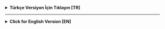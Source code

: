 <details>
<summary><strong>Türkçe Versiyon İçin Tıklayın [TR]</strong></summary>
I-Got-U
Takımımla birlikte bir game jam’de geliştirdiğimiz oyun
I Got U
"Bazen en büyük engel yalnız olmaktır. Ama ben buradayım, yanındayım."
🎮 Oyun Hakkında
I Got U, iki karakterin birbirine güvenerek zorlu platformları aştığı, bulmaca ve yardımlaşma odaklı bir platform oyunudur. Bir karakterin ulaşamadığı yerlere diğeri yardım eder; biri kapıyı açar, diğeri yoluna devam eder. Tek başına imkânsız olan bu yolculuğun tek anahtarı, takım arkadaşına güvenmektir.
Bu oyun, Bambu Game Jam etkinliğinde ekibimiz tarafından sadece 48 saatte geliştirilmiştir.
🚀 Nasıl Oynanır?
Oyunu oynamak için şu adımları izleyebilirsiniz:
Oyunu buradan indirin:
➡️ Oyunu Google Drive’dan İndirmek İçin Tıklayın⬅️
İndirdiğiniz .zip dosyasını bir klasöre çıkartın.
Klasördeki I_Got_U.exe dosyasını çalıştırarak maceraya başlayın!
🕹️ Kontroller
Hareket: A ve D tuşları
Zıplama: W tuşu
Etkileşim / Yardım Etme: Space tuşu
Hayalet Hareketi: Yön tuşları
🧑‍💻 Geliştirici Ekip: Byte
Bu proje, güçlü bir ekip çalışmasının ürünüdür.
Oyun Sanatçıları & Animatör: Ceyda Kuluçlu, Selin Deniz Selvi
Oyun Geliştirici: Mehmet Çakar
Oyun Tasarımcısı & Seviye Tasarımcısı & UI/UX Tasarımcısı: Kübra Göktaş
</details>
<hr>
<details>
<summary><strong>Click for English Version [EN]</strong></summary>
I-Got-U
Our game developed during a game jam with my team
I Got U
"Sometimes the greatest obstacle is being alone. But I’m here, I’m with you."
🎮 About the Game
I Got U is a puzzle-platformer that focuses on cooperation and trust between two characters. Together, they overcome challenging platforms by helping one another: one opens the door, the other passes through; one reaches higher ground and helps the other up. What’s impossible alone becomes achievable only through teamwork.
This game was developed by our team in just 48 hours during the Bambu Game Jam.
🚀 How to Play
Follow these steps to play the game:
Download the game from the link below:
➡️ Click here to download the game from Google Drive ⬅️
Extract the downloaded .zip file into a folder.
Run the I_Got_U.exe file inside the folder to start your adventure!
🕹️ Controls
Move: A & D keys
Jump: W key
Interact / Help: Space key
Ghost Movement: Arrow keys
🧑‍💻 Development Team: Byte
This project is the result of amazing teamwork.
Game Artists & Animator: Ceyda Kuluçlu, Selin Deniz Selvi
Game Developer: Mehmet Çakar
Game Designer & Level Designer & UI/UX Designer: Kübra Göktaş
</details>


